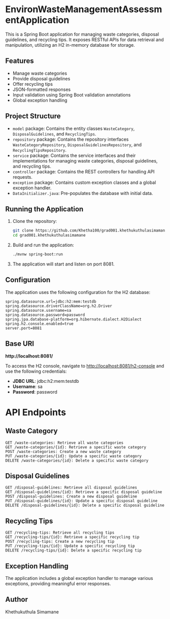 # EnvironWasteManagementAssessmentApplication

This is a Spring Boot application for managing waste categories, disposal guidelines, and recycling tips. It exposes RESTful APIs for data retrieval and manipulation, utilizing an H2 in-memory database for storage.

## Features

- Manage waste categories
- Provide disposal guidelines
- Offer recycling tips
- JSON-formatted responses
- Input validation using Spring Boot validation annotations
- Global exception handling

## Project Structure

- `model` package: Contains the entity classes `WasteCategory`, `DisposalGuidelines`, and `RecyclingTips`.
- `repository` package: Contains the repository interfaces `WasteCategoryRepository`, `DisposalGuidelinesRepository`, and `RecyclingTipsRepository`.
- `service` package: Contains the service interfaces and their implementations for managing waste categories, disposal guidelines, and recycling tips.
- `controller` package: Contains the REST controllers for handling API requests.
- `exception` package: Contains custom exception classes and a global exception handler.
- `DataInitializer.java`: Pre-populates the database with initial data.

## Running the Application

1. Clone the repository:
    ```bash
    git clone https://github.com/Khetha100/grad001.khethukuthulasimamane.git
    cd grad001.khethukuthulasimamane
    ```

2. Build and run the application:
    ```bash
    ./mvnw spring-boot:run
    ```

3. The application will start and listen on port 8081.

## Configuration

The application uses the following configuration for the H2 database:

```properties
spring.datasource.url=jdbc:h2:mem:testdb
spring.datasource.driverClassName=org.h2.Driver
spring.datasource.username=sa
spring.datasource.password=password
spring.jpa.database-platform=org.hibernate.dialect.H2Dialect
spring.h2.console.enabled=true
server.port=8081
```

## Base URl
**http://localhost:8081/**

To access the H2 console, navigate to [http://localhost:8081/h2-console](http://localhost:8081/h2-console) and use the following credentials:

- **JDBC URL**: jdbc:h2:mem:testdb
- **Username**: sa
- **Password**: password

# API Endpoints
## Waste Category

    GET /waste-categories: Retrieve all waste categories
    GET /waste-categories/{id}: Retrieve a specific waste category
    POST /waste-categories: Create a new waste category
    PUT /waste-categories/{id}: Update a specific waste category
    DELETE /waste-categories/{id}: Delete a specific waste category

## Disposal Guidelines

    GET /disposal-guidelines: Retrieve all disposal guidelines
    GET /disposal-guidelines/{id}: Retrieve a specific disposal guideline
    POST /disposal-guidelines: Create a new disposal guideline
    PUT /disposal-guidelines/{id}: Update a specific disposal guideline
    DELETE /disposal-guidelines/{id}: Delete a specific disposal guideline

## Recycling Tips

    GET /recycling-tips: Retrieve all recycling tips
    GET /recycling-tips/{id}: Retrieve a specific recycling tip
    POST /recycling-tips: Create a new recycling tip
    PUT /recycling-tips/{id}: Update a specific recycling tip
    DELETE /recycling-tips/{id}: Delete a specific recycling tip

## Exception Handling

The application includes a global exception handler to manage various exceptions, providing meaningful error responses.

## Author

Khethukuthula Simamane
